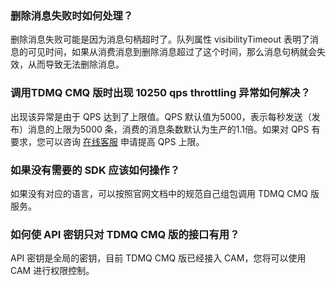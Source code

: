 ### 删除消息失败时如何处理？ 
删除消息失败可能是因为消息句柄超时了。队列属性 visibilityTimeout 表明了消息的可见时间，如果从消费消息到删除消息超过了这个时间，那么消息句柄就会失效，从而导致无法删除消息。 

### 调用TDMQ CMQ 版时出现 10250 qps throttling 异常如何解决？ 
出现该异常是由于 QPS 达到了上限值。QPS 默认值为5000，表示每秒发送（发布）消息的上限为5000 条，消费的消息条数默认为生产的1.1倍。如果对 QPS 有要求，您可以咨询 [在线客服](https://cloud.tencent.com/online-service?from=connect-us) 申请提高 QPS 上限。

### 如果没有需要的 SDK 应该如何操作？
如果没有对应的语言，可以按照官网文档中的规范自己组包调用 TDMQ CMQ 版服务。

### 如何使 API 密钥只对 TDMQ CMQ 版的接口有用？
API 密钥是全局的密钥，目前 TDMQ CMQ 版已经接入 CAM，您将可以使用 CAM 进行权限控制。

